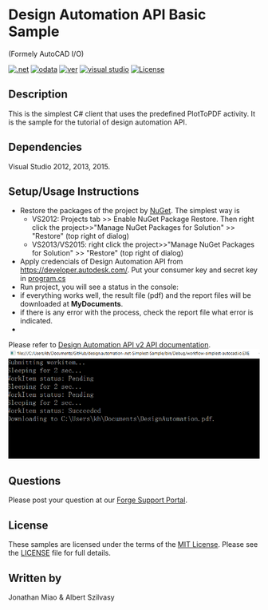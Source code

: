 # Design Automation API Basic Sample
(Formely AutoCAD I/O)

[![.net](https://img.shields.io/badge/.net-4.5-green.svg)](http://www.microsoft.com/en-us/download/details.aspx?id=30653)
[![odata](https://img.shields.io/badge/odata-4.0-yellow.svg)](http://www.odata.org/documentation/)
[![ver](https://img.shields.io/badge/Design%20Automation%20API-2.0-green.svg)](https://developer.autodesk.com/en/docs/design-automation/v2/overview/)
[![visual studio](https://img.shields.io/badge/Visual%20Studio-2012%7C2013%7C2015-blue.svg)](https://www.visualstudio.com/)
[![License](http://img.shields.io/:license-mit-red.svg)](http://opensource.org/licenses/MIT)


## Description

This is the simplest C# client that uses the predefined PlotToPDF activity. It is the sample for the tutorial of design automation API.

## Dependencies

Visual Studio 2012, 2013, 2015.

## Setup/Usage Instructions

* Restore the packages of the project by [NuGet](https://www.nuget.org/). The simplest way is
  * VS2012: Projects tab >> Enable NuGet Package Restore. Then right click the project>>"Manage NuGet Packages for Solution" >> "Restore" (top right of dialog)
  * VS2013/VS2015:  right click the project>>"Manage NuGet Packages for Solution" >> "Restore" (top right of dialog)
* Apply credencials of Design Automation API from https://developer.autodesk.com/. Put your consumer key and secret key in [program.cs](./Program.cs) 
*  Run project, you will see a status in the console:
* if everything works well, the result file (pdf) and the report files will be downloaded at **MyDocuments**.
* if there is any error with the process, check the report file what error is indicated.
* 
Please refer to [Design Automation API v2 API documentation](https://developer.autodesk.com/en/docs/design-automation/v2/overview/).
![thumbnail](help/console.png)

## Questions

Please post your question at our [Forge Support Portal](https://developer.autodesk.com/en/support/get-help).

## License

These samples are licensed under the terms of the [MIT License](http://opensource.org/licenses/MIT). Please see the [LICENSE](LICENSE) file for full details.

## Written by 

Jonathan Miao & Albert Szilvasy
